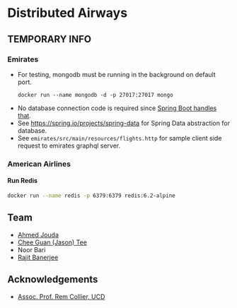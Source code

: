 # Distributed Airways

## TEMPORARY INFO

### Emirates
- For testing, mongodb must be running in the background on default port.
  ```
  docker run --name mongodb -d -p 27017:27017 mongo
  ```
- No database connection code is required since [Spring Boot handles that](https://www.mongodb.com/compatibility/spring-boot).
- See https://spring.io/projects/spring-data for Spring Data abstraction for database.
- See `emirates/src/main/resources/flights.http` for sample client side request to emirates graphql server.

### American Airlines
#### Run Redis

```bash
docker run --name redis -p 6379:6379 redis:6.2-alpine 
```

## Team

- [Ahmed Jouda](https://github.com/AhmedJouda2000) 
- [Chee Guan (Jason) Tee](https://github.com/AmplifiedHuman)
- Noor Bari
- [Rajit Banerjee](https://github.com/rajitbanerjee/)

## Acknowledgements

- [Assoc. Prof. Rem Collier, UCD](https://people.ucd.ie/rem.collier)

